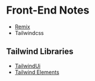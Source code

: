 # Front-End Notes


* [Remix](https://remix.run/)
* Tailwindcss

## Tailwind Libraries
 * [TailwindUi](https://tailwindui.com/)
 * [Tailwind Elements](https://tailwind-elements.com/)
